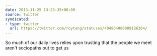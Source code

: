 ```yaml
---
date: 2013-11-25 13:25:35+00:00
source: twitter
syndicated:
- type: twitter
  url: https://twitter.com/roytang/statuses/404964080089186304/
---
```


So much of our daily lives relies upon trusting that the people we meet aren't sociopaths out to get us